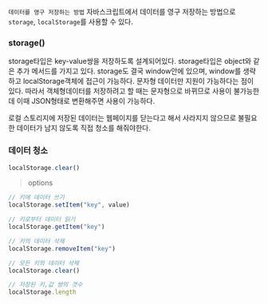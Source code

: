 `데이터를 영구 저장하는 방법`
자바스크립트에서 데이터를 영구 저장하는 방법으로 `storage`, `localStorage`를 사용할 수 있다.

### storage()
storage타입은 key-value쌍을 저장하도록 설계되어있다. storage타입은 object와 같은 추가 메서드를 가지고 있다. storage도 결국 window안에 있으며, window를 생략하고 localStorage객체에 접근이 가능하다. 문자형 데이터만 지원이 가능하다는 점이 있다. 따라서 객체형데이터를 저장하려고 할 때는 문자형으로 바뀌므로 사용이 불가능한데 이때 JSON형태로 변환해주면 사용이 가능하다.

로컬 스토리지에 저장된 데이터는 웹페이지를 닫는다고 해서 사라지지 않으므로 불필요한 데이터가 남지 않도록
직접 청소를 해줘야한다.
### 데이터 청소
```js
localStorage.clear()
```

> options
```js
// 키에 데이터 쓰기
localStorage.setItem("key", value)

// 키로부터 데이터 읽기
localStorage.getItem("key")

// 키의 데이터 삭제
localStorage.removeItem("key")

// 모든 키의 데이터 삭제
localStorage.clear()

// 저장된 키,값 쌍의 갯수
localStorage.length
```